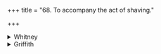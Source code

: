 +++
title = "68. To accompany the act of shaving."

+++

<details><summary>Whitney</summary>

### Comment
Found also in Pāipp. xix. (in the verse-order 1, 3, 2), and in part in various Gṛhya-Sūtras, as noted under the several verses. ⌊Further, in MP. ii. 1. 1-3; and MGS. i. 21. 2, 3, 14, 6 (cf. also Knauer's Index, p. 148, s.v. uṣṇena, p. 146, and p. 154).⌋ The hymn is used by Kāuś., as was to be expected, in the godāna ceremony (53. 17-20), vs. 1 being addressed to the vessel of water used, vs. 2 accompanying the wetting of the youth, and vs. 3 the parting and cutting of the hair. Further, in the upanayana, at the beginning of the whole ceremony (55. 2), with the directions "do as directed in the text" etc.


### Translations
Translated: Ludwig, p. 430; Griffith, i. 282.
</details>

<details><summary>Griffith</summary>

A charm to accompany the shaving of the beard
</details>

